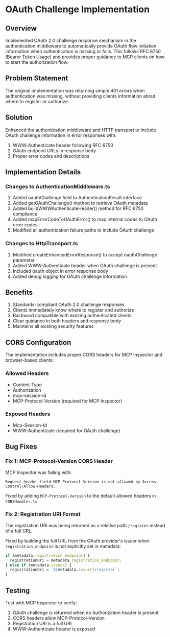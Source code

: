 # OAuth Challenge Implementation

## Overview

Implemented OAuth 2.0 challenge response mechanism in the authentication middleware to automatically provide OAuth flow initiation information when authentication is missing or fails. This follows RFC 6750 (Bearer Token Usage) and provides proper guidance to MCP clients on how to start the authorization flow.

## Problem Statement

The original implementation was returning simple 401 errors when authentication was missing, without providing clients information about where to register or authorize.

## Solution

Enhanced the authentication middleware and HTTP transport to include OAuth challenge information in error responses with:

1. WWW-Authenticate header following RFC 6750
2. OAuth endpoint URLs in response body
3. Proper error codes and descriptions

## Implementation Details

### Changes to AuthenticationMiddleware.ts

1. Added oauthChallenge field to AuthenticationResult interface
2. Added getOAuthChallenge() method to retrieve OAuth metadata
3. Added buildWWWAuthenticateHeader() method for RFC 6750 compliance
4. Added mapErrorCodeToOAuthError() to map internal codes to OAuth error codes
5. Modified all authentication failure paths to include OAuth challenge

### Changes to HttpTransport.ts

1. Modified createEnhancedErrorResponse() to accept oauthChallenge parameter
2. Added WWW-Authenticate header when OAuth challenge is present
3. Included oauth object in error response body
4. Added debug logging for OAuth challenge information

## Benefits

1. Standards-compliant OAuth 2.0 challenge responses
2. Clients immediately know where to register and authorize
3. Backward compatible with existing authenticated clients
4. Clear guidance in both headers and response body
5. Maintains all existing security features

## CORS Configuration

The implementation includes proper CORS headers for MCP Inspector and browser-based clients:

### Allowed Headers
- Content-Type
- Authorization
- mcp-session-id
- MCP-Protocol-Version (required for MCP Inspector)

### Exposed Headers
- Mcp-Session-Id
- WWW-Authenticate (required for OAuth challenge)

## Bug Fixes

### Fix 1: MCP-Protocol-Version CORS Header

MCP Inspector was failing with:
```
Request header field MCP-Protocol-Version is not allowed by Access-Control-Allow-Headers.
```

Fixed by adding `MCP-Protocol-Version` to the default allowed headers in `CORSHandler.ts`.

### Fix 2: Registration URI Format

The registration URI was being returned as a relative path `/register` instead of a full URL.

Fixed by building the full URL from the OAuth provider's issuer when `registration_endpoint` is not explicitly set in metadata:
```typescript
if (metadata.registration_endpoint) {
  registrationUri = metadata.registration_endpoint;
} else if (metadata.issuer) {
  registrationUri = `${metadata.issuer}/register`;
}
```

## Testing

Test with MCP Inspector to verify:
1. OAuth challenge is returned when no Authorization header is present
2. CORS headers allow MCP-Protocol-Version
3. Registration URI is a full URL
4. WWW-Authenticate header is exposed
